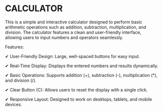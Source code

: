 # CALCULATOR
This is a simple and interactive calculator designed to perform basic arithmetic operations such as addition, subtraction, multiplication, and division. 
The calculator features a clean and user-friendly interface, allowing users to input numbers and operators seamlessly.

Features:

✔ User-Friendly Design: Large, well-spaced buttons for easy input.

✔ Real-Time Display: Displays the entered numbers and results dynamically.

✔ Basic Operations: Supports addition (+), subtraction (-), multiplication (*), and division (/).

✔ Clear Button (C): Allows users to reset the display with a single click.

✔ Responsive Layout: Designed to work on desktops, tablets, and mobile devices.
  
